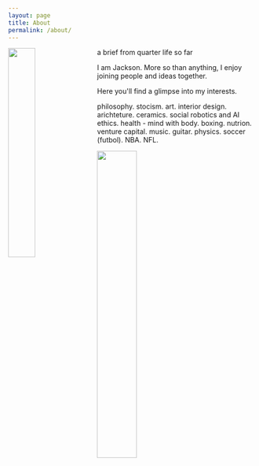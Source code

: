 ```yaml
---
layout: page
title: About
permalink: /about/
---
```


<img style="float: left; margin: 0px 15px 15px 0px;" src="{{site.imgurl}}/Screen Shot 2020-06-29 at 5.54.24 PM.png" width="33%" />

a brief from quarter life so far

I am Jackson. More so than anything, I enjoy joining people and ideas together. 

Here you'll find a glimpse into my interests.

philosophy. stocism. art. interior design. arichteture. ceramics. social robotics and AI ethics. health - mind with body. boxing. nutrion. venture capital. music. guitar. physics. soccer (futbol). NBA. NFL.

<img style="float: center; margin: 0px 15px 15px 0px;" src="{{site.imgurl}}/signature.png" width="40%" />
